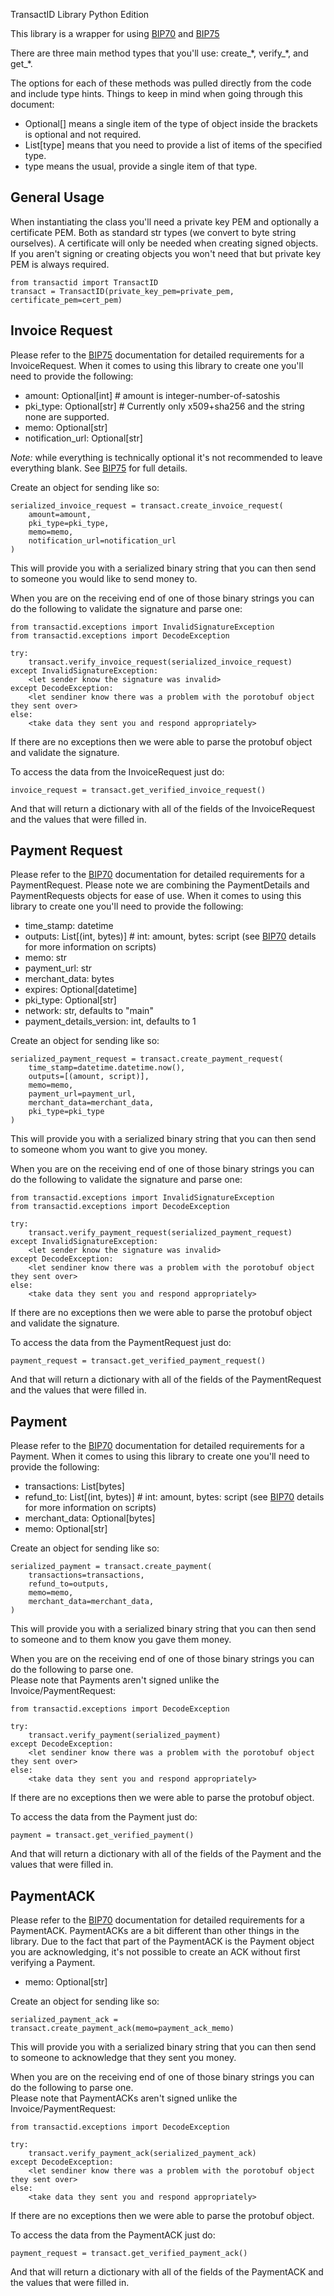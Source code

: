 TransactID Library Python Edition

This library is a wrapper for using [BIP70][1] and [BIP75][2]

There are three main method types that you'll use: create_\*, verify_\*, and get_\*.

The options for each of these methods was pulled directly from the code and include type hints.  Things to keep 
in mind when going through this document:
* Optional[] means a single item of the type of object inside the brackets is optional and not required.
* List[type] means that you need to provide a list of items of the specified type.
* type means the usual, provide a single item of that type.

## General Usage

When instantiating the class you'll need a private key PEM and optionally a certificate PEM.  Both as
standard str types (we convert to byte string ourselves).  A certificate will only be needed when creating signed objects.  
If you aren't signing or creating objects you won't need that but private key PEM is always required.

    from transactid import TransactID
    transact = TransactID(private_key_pem=private_pem, certificate_pem=cert_pem)

## Invoice Request

Please refer to the [BIP75][2] documentation for detailed requirements for a InvoiceRequest.  When it comes 
to using this library to create one you'll need to provide the following:

* amount: Optional[int]  # amount is integer-number-of-satoshis
* pki_type: Optional[str]  # Currently only x509+sha256 and the string none are supported.
* memo: Optional[str]
* notification_url: Optional[str]

*Note:* while everything is technically optional it's not recommended to leave everything blank.  See [BIP75][2] for 
full details.

Create an object for sending like so:

    serialized_invoice_request = transact.create_invoice_request(
        amount=amount,
        pki_type=pki_type,
        memo=memo,
        notification_url=notification_url
    )

This will provide you with a serialized binary string that you can then send to someone you would like to send 
money to.

When you are on the receiving end of one of those binary strings you can do the following to validate 
the signature and parse one:

    from transactid.exceptions import InvalidSignatureException
    from transactid.exceptions import DecodeException

    try:
        transact.verify_invoice_request(serialized_invoice_request)
    except InvalidSignatureException:
        <let sender know the signature was invalid>
    except DecodeException:
        <let sendiner know there was a problem with the porotobuf object they sent over>
    else:
        <take data they sent you and respond appropriately>

If there are no exceptions then we were able to parse the protobuf object and validate the signature.

To access the data from the InvoiceRequest just do:

    invoice_request = transact.get_verified_invoice_request()

And that will return a dictionary with all of the fields of the InvoiceRequest and the values that were 
filled in.

## Payment Request

Please refer to the [BIP70][1] documentation for detailed requirements for a PaymentRequest. Please note we are combining
 the PaymentDetails and PaymentRequests objects for ease of use. When it comes to using this library to create 
 one you'll need to provide the following:

* time_stamp: datetime
* outputs: List[(int, bytes)]  # int: amount, bytes: script (see [BIP70][1] details for more information on scripts)
* memo: str
* payment_url: str
* merchant_data: bytes
* expires: Optional[datetime]
* pki_type: Optional[str]
* network: str, defaults to "main"
* payment_details_version: int, defaults to 1

Create an object for sending like so:

    serialized_payment_request = transact.create_payment_request(
        time_stamp=datetime.datetime.now(),
        outputs=[(amount, script)],
        memo=memo,
        payment_url=payment_url,
        merchant_data=merchant_data,
        pki_type=pki_type
    )

This will provide you with a serialized binary string that you can then send to someone whom you want to give you 
money.

When you are on the receiving end of one of those binary strings you can do the following to validate 
the signature and parse one:

    from transactid.exceptions import InvalidSignatureException
    from transactid.exceptions import DecodeException

    try:
        transact.verify_payment_request(serialized_payment_request)
    except InvalidSignatureException:
        <let sender know the signature was invalid>
    except DecodeException:
        <let sendiner know there was a problem with the porotobuf object they sent over>
    else:
        <take data they sent you and respond appropriately>

If there are no exceptions then we were able to parse the protobuf object and validate the signature.

To access the data from the PaymentRequest just do:

    payment_request = transact.get_verified_payment_request()

And that will return a dictionary with all of the fields of the PaymentRequest and the values that were 
filled in.

## Payment

Please refer to the [BIP70][1] documentation for detailed requirements for a Payment. When it comes to using this 
library to create one you'll need to provide the following:

* transactions: List[bytes]
* refund_to: List[(int, bytes)]  # int: amount, bytes: script (see [BIP70][1] details for more information on scripts)
* merchant_data: Optional[bytes]
* memo: Optional[str]

Create an object for sending like so:

    serialized_payment = transact.create_payment(
        transactions=transactions,
        refund_to=outputs,
        memo=memo,
        merchant_data=merchant_data,
    )

This will provide you with a serialized binary string that you can then send to someone and to them know you gave 
them money.

When you are on the receiving end of one of those binary strings you can do the following to parse one.  
Please note that Payments aren't signed unlike the Invoice/PaymentRequest:

    from transactid.exceptions import DecodeException

    try:
        transact.verify_payment(serialized_payment)
    except DecodeException:
        <let sendiner know there was a problem with the porotobuf object they sent over>
    else:
        <take data they sent you and respond appropriately>

If there are no exceptions then we were able to parse the protobuf object.

To access the data from the Payment just do:

    payment = transact.get_verified_payment()

And that will return a dictionary with all of the fields of the Payment and the values that were 
filled in.

## PaymentACK

Please refer to the [BIP70][1] documentation for detailed requirements for a PaymentACK. PaymentACKs are a bit different 
than other things in the library.  Due to the fact that part of the PaymentACK is the Payment object you are 
acknowledging, it's not possible to create an ACK without first verifying a Payment.

* memo: Optional[str]

Create an object for sending like so:

    serialized_payment_ack = transact.create_payment_ack(memo=payment_ack_memo)

This will provide you with a serialized binary string that you can then send to someone to acknowledge that they 
sent you money.

When you are on the receiving end of one of those binary strings you can do the following to parse one.  
Please note that PaymentACKs aren't signed unlike the Invoice/PaymentRequest:

    from transactid.exceptions import DecodeException

    try:
        transact.verify_payment_ack(serialized_payment_ack)
    except DecodeException:
        <let sendiner know there was a problem with the porotobuf object they sent over>
    else:
        <take data they sent you and respond appropriately>

If there are no exceptions then we were able to parse the protobuf object.

To access the data from the PaymentACK just do:

    payment_request = transact.get_verified_payment_ack()

And that will return a dictionary with all of the fields of the PaymentACK and the values that were 
filled in.


[1]: https://github.com/bitcoin/bips/blob/master/bip-0070.mediawiki
[2]: https://github.com/bitcoin/bips/blob/master/bip-0075.mediawiki
